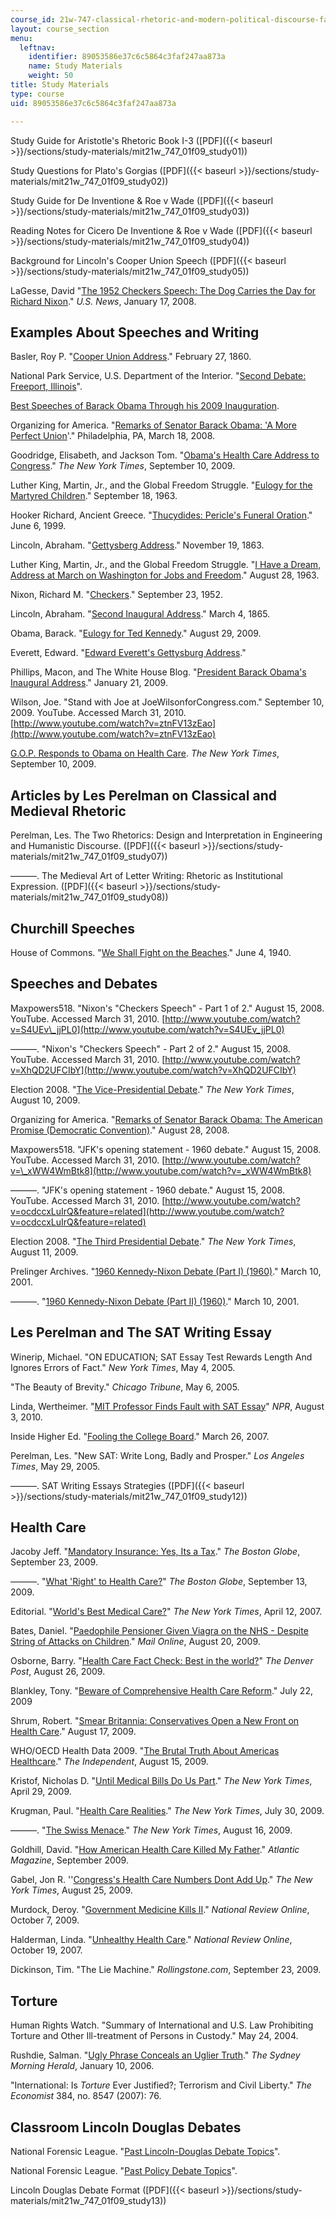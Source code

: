 ```yaml
---
course_id: 21w-747-classical-rhetoric-and-modern-political-discourse-fall-2009
layout: course_section
menu:
  leftnav:
    identifier: 89053586e37c6c5864c3faf247aa873a
    name: Study Materials
    weight: 50
title: Study Materials
type: course
uid: 89053586e37c6c5864c3faf247aa873a

---
```


Study Guide for Aristotle's Rhetoric Book I-3 ([PDF]({{< baseurl >}}/sections/study-materials/mit21w_747_01f09_study01))

Study Questions for Plato's Gorgias ([PDF]({{< baseurl >}}/sections/study-materials/mit21w_747_01f09_study02))

Study Guide for De Inventione & Roe v Wade ([PDF]({{< baseurl >}}/sections/study-materials/mit21w_747_01f09_study03))

Reading Notes for Cicero De Inventione & Roe v Wade ([PDF]({{< baseurl >}}/sections/study-materials/mit21w_747_01f09_study04))

Background for Lincoln's Cooper Union Speech ([PDF]({{< baseurl >}}/sections/study-materials/mit21w_747_01f09_study05))

LaGesse, David "[The 1952 Checkers Speech: The Dog Carries the Day for Richard Nixon](http://www.usnews.com/articles/news/politics/2008/01/17/the-dog-carries-the-day-for-nixon.html)." _U.S. News_, January 17, 2008.

Examples About Speeches and Writing
-----------------------------------

Basler, Roy P. "[Cooper Union Address](http://showcase.netins.net/web/creative/lincoln/speeches/cooper.htm)." February 27, 1860.

National Park Service, U.S. Department of the Interior. "[Second Debate: Freeport, Illinois](http://www.nps.gov/liho/historyculture/debate2.htm)".

[Best Speeches of Barack Obama Through his 2009 Inauguration](http://obamaspeeches.com/091-Floor-Statement-on-the-Habeas-Corpus-Amendment-Obama-Speech.htm).

Organizing for America. "[Remarks of Senator Barack Obama: 'A More Perfect Union](https://americanrhetoric.com/speeches/barackobamaperfectunion.htm)'." Philadelphia, PA, March 18, 2008.

Goodridge, Elisabeth, and Jackson Tom. "[Obama's Health Care Address to Congress](http://www.nytimes.com/interactive/2009/09/10/us/politics/20090910-obama-health.html)." _The New York Times_, September 10, 2009.

Luther King, Martin, Jr., and the Global Freedom Struggle. "[Eulogy for the Martyred Children](https://kinginstitute.stanford.edu/eulogy-martyred-children)." September 18, 1963.

Hooker Richard, Ancient Greece. "[Thucydides: Pericle's Funeral Oration](http://hrlibrary.umn.edu/education/thucydides.html)." June 6, 1999.

Lincoln, Abraham. "[Gettysberg Address](http://www.americanrhetoric.com/speeches/gettysburgaddress.htm)." November 19, 1863.

Luther King, Martin, Jr., and the Global Freedom Struggle. "[I Have a Dream, Address at March on Washington for Jobs and Freedom](https://kinginstitute.stanford.edu/king-papers/documents/i-have-dream-address-delivered-march-washington-jobs-and-freedom)." August 28, 1963.

Nixon, Richard M. "[Checkers](http://americanrhetoric.com/speeches/richardnixoncheckers.html)." September 23, 1952.

Lincoln, Abraham. "[Second Inaugural Address](http://www.americanrhetoric.com/speeches/abrahamlincolnsecondinauguraladdress.htm)." March 4, 1865.

Obama, Barack. "[Eulogy for Ted Kennedy](http://www.americanrhetoric.com/speeches/barackobama/barackobamaeulogytedkennedy.htm)." August 29, 2009.

Everett, Edward. "[Edward Everett's Gettysburg Address](http://www.gdg.org/Links/everet.html)."

Phillips, Macon, and The White House Blog. "[President Barack Obama's Inaugural Address](https://obamawhitehouse.archives.gov/the-press-office/2013/01/21/inaugural-address-president-barack-obama)." January 21, 2009.

Wilson, Joe. "Stand with Joe at JoeWilsonforCongress.com." September 10, 2009. YouTube. Accessed March 31, 2010. [http://www.youtube.com/watch?v=ztnFV13zEao](http://www.youtube.com/watch?v=ztnFV13zEao)

[G.O.P. Responds to Obama on Health Care](https://www.nytimes.com/video/us/politics/1247464492516/g-o-p-responds-to-obama-on-health-care.html). _The New York Times_, September 10, 2009.

Articles by Les Perelman on Classical and Medieval Rhetoric
-----------------------------------------------------------

Perelman, Les. The Two Rhetorics: Design and Interpretation in Engineering and Humanistic Discourse. ([PDF]({{< baseurl >}}/sections/study-materials/mit21w_747_01f09_study07))

———. The Medieval Art of Letter Writing: Rhetoric as Institutional Expression. ([PDF]({{< baseurl >}}/sections/study-materials/mit21w_747_01f09_study08))

Churchill Speeches
------------------

House of Commons. "[We Shall Fight on the Beaches](https://www.winstonchurchill.org/resources/speeches/1940-the-finest-hour/we-shall-fight-on-the-beaches)." June 4, 1940.

Speeches and Debates
--------------------

Maxpowers518. "Nixon's "Checkers Speech" - Part 1 of 2." August 15, 2008. YouTube. Accessed March 31, 2010. [http://www.youtube.com/watch?v=S4UEv\_jjPL0](http://www.youtube.com/watch?v=S4UEv_jjPL0)

———. "Nixon's "Checkers Speech" - Part 2 of 2." August 15, 2008. YouTube. Accessed March 31, 2010. [http://www.youtube.com/watch?v=XhQD2UFCIbY](http://www.youtube.com/watch?v=XhQD2UFCIbY)

Election 2008. "[The Vice-Presidential Debate](http://elections.nytimes.com/2008/president/debates/vice-presidential-debate.html)." _The New York Times_, August 10, 2009.

Organizing for America. "[Remarks of Senator Barack Obama: The American Promise (Democratic Convention)](https://teacher.depaul.edu/Skill-Focused-Readings/SenatorBarackObama--TheAmericanPromise.pdf)." August 28, 2008.

Maxpowers518. "JFK's opening statement - 1960 debate." August 15, 2008. YouTube. Accessed March 31, 2010. [http://www.youtube.com/watch?v=\_xWW4WmBtk8](http://www.youtube.com/watch?v=_xWW4WmBtk8)

———. "JFK's opening statement - 1960 debate." August 15, 2008. YouTube. Accessed March 31, 2010. [http://www.youtube.com/watch?v=ocdccxLuIrQ&feature=related](http://www.youtube.com/watch?v=ocdccxLuIrQ&feature=related)

Election 2008. "[The Third Presidential Debate](http://elections.nytimes.com/2008/president/debates/third-presidential-debate.html)." _The New York Times_, August 11, 2009.

Prelinger Archives. "[1960 Kennedy-Nixon Debate (Part I) (1960)](http://www.archive.org/details/1960_kennedy-nixon_1)." March 10, 2001.

———. "[1960 Kennedy-Nixon Debate (Part II) (1960)](http://www.archive.org/details/1960_kennedy-nixon_2)." March 10, 2001.

Les Perelman and The SAT Writing Essay
--------------------------------------

Winerip, Michael. "ON EDUCATION; SAT Essay Test Rewards Length And Ignores Errors of Fact." _New York Times_, May 4, 2005.

"The Beauty of Brevity." _Chicago Tribune_, May 6, 2005.

Linda, Wertheimer. "[MIT Professor Finds Fault with SAT Essay](http://www.npr.org/templates/story/story.php?storyId=4634566)" _NPR_, August 3, 2010.

Inside Higher Ed. "[Fooling the College Board](http://www.insidehighered.com/news/2007/03/26/writing)." March 26, 2007.

Perelman, Les. "New SAT: Write Long, Badly and Prosper." _Los Angeles Times_, May 29, 2005.

———. SAT Writing Essays Strategies ([PDF]({{< baseurl >}}/sections/study-materials/mit21w_747_01f09_study12))

Health Care
-----------

Jacoby Jeff. "[Mandatory Insurance: Yes, Its a Tax](http://www.boston.com/bostonglobe/editorial_opinion/oped/articles/2009/09/23/mandatory_insurance_yes_its_a_tax/)." _The Boston Globe_, September 23, 2009.

———. "[What 'Right' to Health Care?](http://www.boston.com/bostonglobe/editorial_opinion/oped/articles/2009/09/13/what_right_to_health_care/)" _The Boston Globe_, September 13, 2009.

Editorial. "[World's Best Medical Care?](http://query.nytimes.com/gst/fullpage.html?res=9501E3D91330F931A2575BC0A9619C8B63&scp=1&sq=%22World%27s+Best+Medical+Care%22&st=nyt)" _The New York Times_, April 12, 2007.

Bates, Daniel. "[Paedophile Pensioner Given Viagra on the NHS - Despite String of Attacks on Children](http://www.dailymail.co.uk/news/article-1207722/Paedophile-attacked-11-year-old-girl-gets-Viagra-NHS--despite-previous-convictions.html)." _Mail Online_, August 20, 2009.

Osborne, Barry. "[Health Care Fact Check: Best in the world?](http://www.denverpost.com/nationalpolitics/ci_13203648)" _The Denver Post_, August 26, 2009.

Blankley, Tony. "[Beware of Comprehensive Health Care Reform](http://townhall.com/columnists/TonyBlankley/2009/07/22/beware_of_comprehensive_health_care_reform?page=full)." July 22, 2009

Shrum, Robert. "[Smear Britannia: Conservatives Open a New Front on Health Care](http://www.theweek.com/articles/502689/smear-britannia-conservatives-open-new-front-health-care)." August 17, 2009.

WHO/OECD Health Data 2009. "[The Brutal Truth About Americas Healthcare](http://www.independent.co.uk/news/world/americas/the-brutal-truth-about-americarsquos-healthcare-1772580.html)." _The Independent_, August 15, 2009.

Kristof, Nicholas D. "[Until Medical Bills Do Us Part](http://www.nytimes.com/2009/08/30/opinion/30kristof.html)." _The New York Times_, April 29, 2009.

Krugman, Paul. "[Health Care Realities](http://www.nytimes.com/2009/07/31/opinion/31krugman.html)." _The New York Times_, July 30, 2009.

———. "[The Swiss Menace](http://www.nytimes.com/2009/08/17/opinion/17krugman.html)." _The New York Times_, August 16, 2009.

Goldhill, David. "[How American Health Care Killed My Father](http://www.theatlantic.com/magazine/archive/2009/09/how-american-health-care-killed-my-father/7617/)." _Atlantic Magazine_, September 2009.

Gabel, Jon R. ''[Congress's Health Care Numbers Dont Add Up](http://www.nytimes.com/2009/08/26/opinion/26gabel.html)." _The New York Times_, August 25, 2009.

Murdock, Deroy. "[Government Medicine Kills II](http://www.nationalreview.com/article/228027/government-medicine-kills-deroy-murdock)." _National Review Online_, October 7, 2009.

Halderman, Linda. "[Unhealthy Health Care](http://www.nationalreview.com/article/222518/unhealthy-health-care-linda-halderman)." _National Review Online_, October 19, 2007.

Dickinson, Tim. "The Lie Machine." _Rollingstone.com_, September 23, 2009.

Torture
-------

Human Rights Watch. "Summary of International and U.S. Law Prohibiting Torture and Other Ill-treatment of Persons in Custody." May 24, 2004.

Rushdie, Salman. "[Ugly Phrase Conceals an Uglier Truth](http://www.smh.com.au/news/opinion/ugly-phrase-conceals-an-uglier-truth/2006/01/09/1136771496819.html)." _The Sydney Morning Herald_, January 10, 2006.

"International: Is _Torture_ Ever Justified?; Terrorism and Civil Liberty." _The Economist_ 384, no. 8547 (2007): 76.

Classroom Lincoln Douglas Debates
---------------------------------

National Forensic League. "[Past Lincoln-Douglas Debate Topics](http://www.newhopesat.com/upage.aspx?pageid=u10)".

National Forensic League. "[Past Policy Debate Topics](http://www.newhopesat.com/upage.aspx?pageid=u10)".

Lincoln Douglas Debate Format ([PDF]({{< baseurl >}}/sections/study-materials/mit21w_747_01f09_study13))